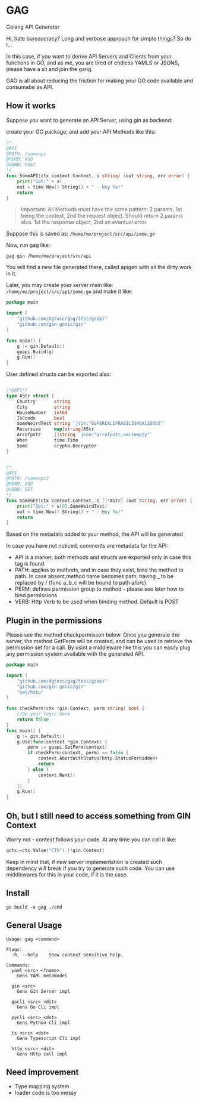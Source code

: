 # GAG
Golang API Generator

Hi, hate bureaucracy? Long and verbose approach for simple things? So do I... 

In this case, if you want to derive API Servers and Clients from your functions in GO, and as me, you are tired of 
endless YAMLS or JSONS, please have a sit and join the gang.

GAG is all about reducing the friction for making your GO code available and consumabe as API.

## How it works
Suppose you want to generate an API Server, using gin as backend:

create your GO package, and add your API Methods like this:

```go
/*
@API
@PATH: /someapi
@PERM: ASD
@VERB: POST
*/
func SomeAPI(ctx context.Context, s string) (out string, err error) {
	print("Got:" + s)
	out = time.Now().String() + " - Hey Ya!"
	return
}
```

> Important: All Methods must have the same pattern: 2 params, 1st being the context, 2nd the request object. 
> Should return 2 params also. 1st the response object, 2nd an eventual error 


Suppose this is saved as: `/home/me/project/src/api/some.go`

Now, run gag like: 

`gag gin /home/me/project/src/api`

You will find a new file generated there, called apigen with all the dirty work in it.

Later, you may create your server main like: `/home/me/project/src/api/some.go` and make it like:

```go
package main

import (
	"github.com/dgtocc/gag/test/goapi"
	"github.com/gin-gonic/gin"
)

func main() {
	g := gin.Default()
	goapi.Build(g)
	g.Run()
}

```
User defined structs can be exported also:

```go

/*@API*/
type AStr struct {
	Country       string
	City          string
	HouseNumber   int64
	IsCondo       bool
	SomeWeirdTest string `json:"SUPERCALIFRAGILISPEALIDOUX"`
	Recursive     map[string]AStr
	Arrofpstr     []string `json:"arrofpstr,omitempty"`
	When          time.Time
	Some          crypto.Decrypter
}


/*
@API
@PATH: /someapi2
@PERM: ASD
@VERB: GET
*/
func SomeGET(ctx context.Context, s []*AStr) (out string, err error) {
	print("Got:" + s[0].SomeWeirdTest)
	out = time.Now().String() + " - Hey Ya!"
	return
}
```


Based on the metadata added to your method, the API will be generated

In case you have not noticed, comments are metadata for the API:

- API is a marker, both methods and structs are exported only in case this 
tag is found.
- PATH: applies to methods, and in case they exist, bind the method to path. In case absent,method name becomes path, 
  having _ to be replaced by / (func a_b_c will be bound to path a/b/c)
- PERM: defines permission group to method - please see later how to bind permissions
- VERB: Http Verb to be used when binding method. Default is POST

## Plugin in the permissions

Please see the method checkpermisson below. Once you generate the server, the method GetPerm will be created,
and can be used to retrieve the permission set for a call. By usint a middleware like this you can easily plug any
permission system available with the generated API.

```go
package main

import (
	"github.com/dgtocc/gag/test/goapi"
	"github.com/gin-gonic/gin"
	"net/http"
)

func checkPerm(ctx *gin.Context, perm string) bool {
	//Do your logic here
	return false
}
func main() {
	g := gin.Default()
	g.Use(func(context *gin.Context) {
		perm := goapi.GetPerm(context)
		if checkPerm(context, perm) == false {
			context.AbortWithStatus(http.StatusForbidden)
			return
		} else {
			context.Next()
		}
	})
	g.Run()
}

```

## Oh, but I still need to access something from GIN Context

Worry not - context follows your code. At any time you can call it like:

```go
gctx:=ctx.Value("CTX").(*gin.Context)
```

Keep in mind that, if new server implementation is created such dependency will break if you try to generate such code.
You can use middlewares for this in your code, if it is the case.


## Install

```
go build -o gag ./cmd
```
## General Usage

```
Usage: gag <command>

Flags:
  -h, --help    Show context-sensitive help.

Commands:
  yaml <src> <fname>
    Gens YAML metamodel

  gin <src>
    Gens Gin Server impl

  gocli <src> <dst>
    Gens Go Cli impl

  pycli <src> <dst>
    Gens Python Cli impl

  ts <src> <dst>
    Gens Typescript Cli impl

  http <src> <dst>
    Gens Http call impl

```

## Need improvement

- Type mapping system
- loader code is too messy
